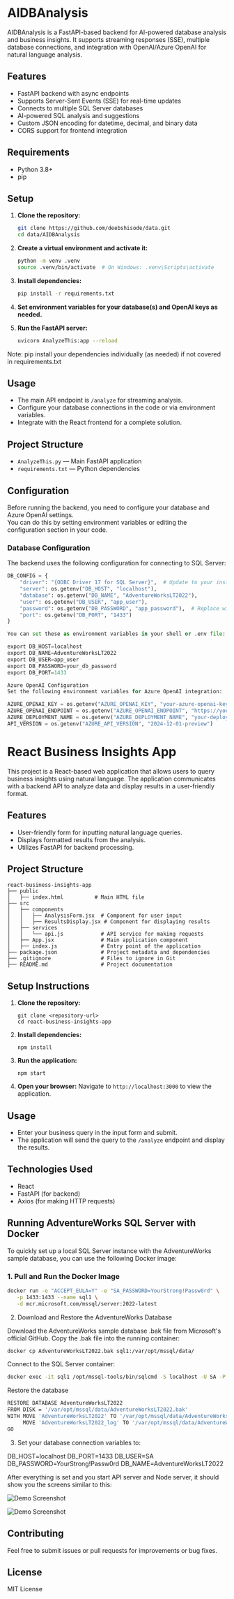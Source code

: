 # AIDBAnalysis

AIDBAnalysis is a FastAPI-based backend for AI-powered database analysis and business insights. It supports streaming responses (SSE), multiple database connections, and integration with OpenAI/Azure OpenAI for natural language analysis.

## Features

- FastAPI backend with async endpoints
- Supports Server-Sent Events (SSE) for real-time updates
- Connects to multiple SQL Server databases
- AI-powered SQL analysis and suggestions
- Custom JSON encoding for datetime, decimal, and binary data
- CORS support for frontend integration

## Requirements

- Python 3.8+
- pip

## Setup

1. **Clone the repository:**
   ```sh
   git clone https://github.com/deebshisode/data.git
   cd data/AIDBAnalysis
   ```

2. **Create a virtual environment and activate it:**
   ```sh
   python -m venv .venv
   source .venv/bin/activate  # On Windows: .venv\Scripts\activate
   ```

3. **Install dependencies:**
   ```sh
   pip install -r requirements.txt
   ```

4. **Set environment variables for your database(s) and OpenAI keys as needed.**

5. **Run the FastAPI server:**
   ```sh
   uvicorn AnalyzeThis:app --reload
   ```

Note: pip install your dependencies individually (as needed) if not covered in requirements.txt

## Usage

- The main API endpoint is `/analyze` for streaming analysis.
- Configure your database connections in the code or via environment variables.
- Integrate with the React frontend for a complete solution.

## Project Structure

- `AnalyzeThis.py` — Main FastAPI application
- `requirements.txt` — Python dependencies

## Configuration

Before running the backend, you need to configure your database and Azure OpenAI settings.  
You can do this by setting environment variables or editing the configuration section in your code.

### Database Configuration

The backend uses the following configuration for connecting to SQL Server:

```python
DB_CONFIG = {
    "driver": "{ODBC Driver 17 for SQL Server}",  # Update to your installed driver
    "server": os.getenv("DB_HOST", "localhost"),
    "database": os.getenv("DB_NAME", "AdventureWorksLT2022"),
    "user": os.getenv("DB_USER", "app_user"),
    "password": os.getenv("DB_PASSWORD", "app_password"),  # Replace with your database password
    "port": os.getenv("DB_PORT", "1433")
}

You can set these as environment variables in your shell or .env file:

export DB_HOST=localhost
export DB_NAME=AdventureWorksLT2022
export DB_USER=app_user
export DB_PASSWORD=your_db_password
export DB_PORT=1433

Azure OpenAI Configuration
Set the following environment variables for Azure OpenAI integration:

AZURE_OPENAI_KEY = os.getenv("AZURE_OPENAI_KEY", "your-azure-openai-key")
AZURE_OPENAI_ENDPOINT = os.getenv("AZURE_OPENAI_ENDPOINT", "https://your-openai-endpoint.openai.azure.com/")
AZURE_DEPLOYMENT_NAME = os.getenv("AZURE_DEPLOYMENT_NAME", "your-deployment-name")
API_VERSION = os.getenv("AZURE_API_VERSION", "2024-12-01-preview")
```
# React Business Insights App

This project is a React-based web application that allows users to query business insights using natural language. The application communicates with a backend API to analyze data and display results in a user-friendly format.

## Features

- User-friendly form for inputting natural language queries.
- Displays formatted results from the analysis.
- Utilizes FastAPI for backend processing.

## Project Structure

```
react-business-insights-app
├── public
│   ├── index.html          # Main HTML file
├── src
│   ├── components
│   │   ├── AnalysisForm.jsx  # Component for user input
│   │   ├── ResultsDisplay.jsx # Component for displaying results
│   ├── services
│   │   └── api.js            # API service for making requests
│   ├── App.jsx               # Main application component
│   ├── index.js              # Entry point of the application
├── package.json              # Project metadata and dependencies
├── .gitignore                # Files to ignore in Git
├── README.md                 # Project documentation
```

## Setup Instructions

1. **Clone the repository:**
   ```
   git clone <repository-url>
   cd react-business-insights-app
   ```

2. **Install dependencies:**
   ```
   npm install
   ```

3. **Run the application:**
   ```
   npm start
   ```

4. **Open your browser:**
   Navigate to `http://localhost:3000` to view the application.

## Usage

- Enter your business query in the input form and submit.
- The application will send the query to the `/analyze` endpoint and display the results.

## Technologies Used

- React
- FastAPI (for backend)
- Axios (for making HTTP requests)

## Running AdventureWorks SQL Server with Docker

To quickly set up a local SQL Server instance with the AdventureWorks sample database, you can use the following Docker image:

### 1. Pull and Run the Docker Image

```sh
docker run -e "ACCEPT_EULA=Y" -e "SA_PASSWORD=YourStrong!Passw0rd" \
   -p 1433:1433 --name sql1 \
   -d mcr.microsoft.com/mssql/server:2022-latest
```
2. Download and Restore the AdventureWorks Database

Download the AdventureWorks sample database .bak file from Microsoft's official GitHub.
Copy the .bak file into the running container:

```sh
docker cp AdventureWorksLT2022.bak sql1:/var/opt/mssql/data/
```

Connect to the SQL Server container:
```sh
docker exec -it sql1 /opt/mssql-tools/bin/sqlcmd -S localhost -U SA -P 'YourStrong!Passw0rd'
```
Restore the database
```sh
RESTORE DATABASE AdventureWorksLT2022
FROM DISK = '/var/opt/mssql/data/AdventureWorksLT2022.bak'
WITH MOVE 'AdventureWorksLT2022' TO '/var/opt/mssql/data/AdventureWorksLT2022.mdf',
     MOVE 'AdventureWorksLT2022_log' TO '/var/opt/mssql/data/AdventureWorksLT2022_log.ldf';
GO
```

3. Set your database connection variables to:

DB_HOST=localhost
DB_PORT=1433
DB_USER=SA
DB_PASSWORD=YourStrong!Passw0rd
DB_NAME=AdventureWorksLT2022

After everything is set and you start API server and Node server, it should show you the screens similar to this:

![Demo Screenshot](https://github.com/deebshisode/data/blob/main/images/Screen-1.png)

![Demo Screenshot](https://github.com/deebshisode/data/blob/main/images/Screen-2.png)

## Contributing

Feel free to submit issues or pull requests for improvements or bug fixes.

## License

MIT License
